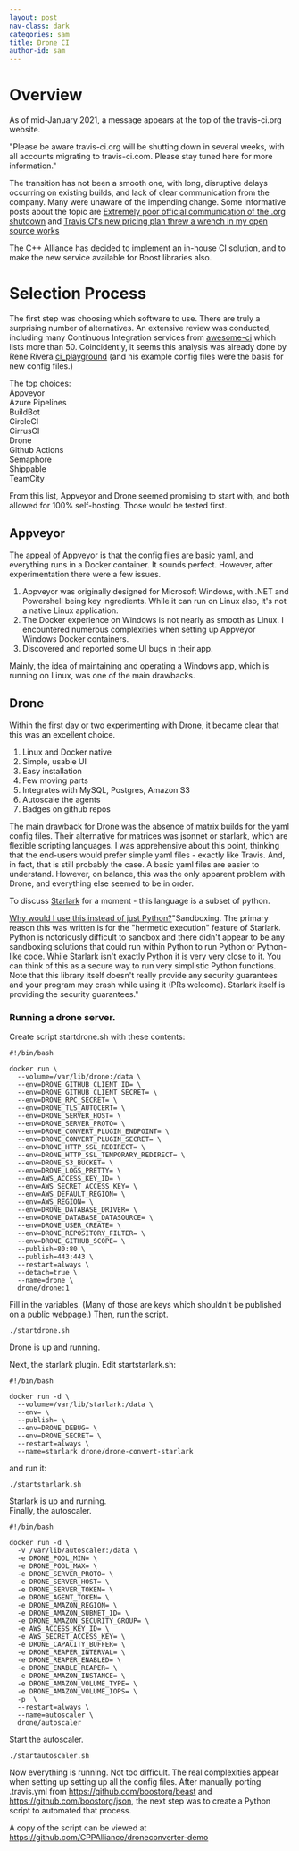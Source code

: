 ```yaml
---
layout: post
nav-class: dark
categories: sam
title: Drone CI
author-id: sam
---
```

# Overview

As of mid-January 2021, a message appears at the top of the travis-ci.org website.

"Please be aware travis-ci.org will be shutting down in several weeks, with all accounts migrating to travis-ci.com. Please stay tuned here for more information."

The transition has not been a smooth one, with long, disruptive delays occurring on existing builds, and lack of clear communication from the company. Many were unaware of the impending change. Some informative posts about the topic are [Extremely poor official communication of the .org shutdown](https://travis-ci.community/t/extremely-poor-official-communication-of-the-org-shutdown/10568) and [Travis CI's new pricing plan threw a wrench in my open source works](https://www.jeffgeerling.com/blog/2020/travis-cis-new-pricing-plan-threw-wrench-my-open-source-works)

The C++ Alliance has decided to implement an in-house CI solution, and to make the new service available for Boost libraries also.

# Selection Process

The first step was choosing which software to use. There are truly a surprising number of alternatives. An extensive review was conducted, including many Continuous Integration services from [awesome-ci](https://github.com/ligurio/awesome-ci) which lists more than 50.  Coincidently, it seems this analysis was already done by Rene Rivera [ci_playground](https://github.com/bfgroup/ci_playground) (and his example config files were the basis for new config files.)

The top choices:  
Appveyor  
Azure Pipelines  
BuildBot  
CircleCI  
CirrusCI  
Drone  
Github Actions  
Semaphore  
Shippable  
TeamCity  

From this list, Appveyor and Drone seemed promising to start with, and both allowed for 100% self-hosting. Those would be tested first.  

## Appveyor

The appeal of Appveyor is that the config files are basic yaml, and everything runs in a Docker container. It sounds perfect. However, after experimentation there were a few issues.  
1. Appveyor was originally designed for Microsoft Windows, with .NET and Powershell being key ingredients. While it can run on Linux also, it's not a native Linux application.  
2. The Docker experience on Windows is not nearly as smooth as Linux. I encountered numerous complexities when setting up Appveyor Windows Docker containers.  
3. Discovered and reported some UI bugs in their app.

Mainly, the idea of maintaining and operating a Windows app, which is running on Linux, was one of the main drawbacks.  

## Drone

Within the first day or two experimenting with Drone, it became clear that this was an excellent choice.  
1. Linux and Docker native  
2. Simple, usable UI  
3. Easy installation  
4. Few moving parts  
5. Integrates with MySQL, Postgres, Amazon S3  
6. Autoscale the agents  
7. Badges on github repos  

The main drawback for Drone was the absence of matrix builds for the yaml config files. Their alternative for matrices was jsonnet or starlark, which are flexible scripting languages. I was apprehensive about this point, thinking that the end-users would prefer simple yaml files - exactly like Travis. And, in fact, that is still probably the case. A basic yaml files are easier to understand. However, on balance, this was the only apparent problem with Drone, and everything else seemed to be in order.  

To discuss [Starlark](https://docs.bazel.build/versions/master/skylark/language.html) for a moment - this language is a subset of python.  

[Why would I use this instead of just Python?](https://pypi.org/project/pystarlark/)"Sandboxing. The primary reason this was written is for the "hermetic execution" feature of Starlark. Python is notoriously difficult to sandbox and there didn't appear to be any sandboxing solutions that could run within Python to run Python or Python-like code. While Starlark isn't exactly Python it is very very close to it. You can think of this as a secure way to run very simplistic Python functions. Note that this library itself doesn't really provide any security guarantees and your program may crash while using it (PRs welcome). Starlark itself is providing the security guarantees."  

### Running a drone server. 

Create script startdrone.sh with these contents:
```
#!/bin/bash
  
docker run \
  --volume=/var/lib/drone:/data \
  --env=DRONE_GITHUB_CLIENT_ID= \
  --env=DRONE_GITHUB_CLIENT_SECRET= \
  --env=DRONE_RPC_SECRET= \
  --env=DRONE_TLS_AUTOCERT= \
  --env=DRONE_SERVER_HOST= \
  --env=DRONE_SERVER_PROTO= \
  --env=DRONE_CONVERT_PLUGIN_ENDPOINT= \
  --env=DRONE_CONVERT_PLUGIN_SECRET= \
  --env=DRONE_HTTP_SSL_REDIRECT= \
  --env=DRONE_HTTP_SSL_TEMPORARY_REDIRECT= \
  --env=DRONE_S3_BUCKET= \
  --env=DRONE_LOGS_PRETTY= \
  --env=AWS_ACCESS_KEY_ID= \
  --env=AWS_SECRET_ACCESS_KEY= \
  --env=AWS_DEFAULT_REGION= \
  --env=AWS_REGION= \
  --env=DRONE_DATABASE_DRIVER= \
  --env=DRONE_DATABASE_DATASOURCE= \
  --env=DRONE_USER_CREATE= \
  --env=DRONE_REPOSITORY_FILTER= \
  --env=DRONE_GITHUB_SCOPE= \
  --publish=80:80 \
  --publish=443:443 \
  --restart=always \
  --detach=true \
  --name=drone \
  drone/drone:1
```

Fill in the variables. (Many of those are keys which shouldn't be published on a public webpage.) Then, run the script.  

```
./startdrone.sh  
```

Drone is up and running.  

Next, the starlark plugin. Edit startstarlark.sh:  
```
#!/bin/bash
  
docker run -d \
  --volume=/var/lib/starlark:/data \
  --env= \
  --publish= \
  --env=DRONE_DEBUG= \
  --env=DRONE_SECRET= \
  --restart=always \
  --name=starlark drone/drone-convert-starlark
```
and run it:  

```
./startstarlark.sh
```

Starlark is up and running.  
Finally, the autoscaler.  
```
#!/bin/bash
  
docker run -d \
  -v /var/lib/autoscaler:/data \
  -e DRONE_POOL_MIN= \
  -e DRONE_POOL_MAX= \
  -e DRONE_SERVER_PROTO= \
  -e DRONE_SERVER_HOST= \
  -e DRONE_SERVER_TOKEN= \
  -e DRONE_AGENT_TOKEN= \
  -e DRONE_AMAZON_REGION= \
  -e DRONE_AMAZON_SUBNET_ID= \
  -e DRONE_AMAZON_SECURITY_GROUP= \
  -e AWS_ACCESS_KEY_ID= \
  -e AWS_SECRET_ACCESS_KEY= \
  -e DRONE_CAPACITY_BUFFER= \
  -e DRONE_REAPER_INTERVAL= \
  -e DRONE_REAPER_ENABLED= \
  -e DRONE_ENABLE_REAPER= \
  -e DRONE_AMAZON_INSTANCE= \
  -e DRONE_AMAZON_VOLUME_TYPE= \
  -e DRONE_AMAZON_VOLUME_IOPS= \
  -p  \
  --restart=always \
  --name=autoscaler \
  drone/autoscaler
```
Start the autoscaler.  
```
./startautoscaler.sh
```

Now everything is running. Not too difficult. The real complexities appear when setting up setting up all the config files. After manually porting .travis.yml from https://github.com/boostorg/beast and https://github.com/boostorg/json, the next step was to create a Python script to automated that process.  

A copy of the script can be viewed at https://github.com/CPPAlliance/droneconverter-demo  



